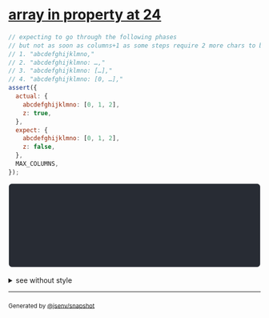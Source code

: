 # [array in property at 24](../../max_columns.test.js#L84)

```js
// expecting to go through the following phases
// but not as soon as columns+1 as some steps require 2 more chars to be displayed
// 1. "abcdefghijklmno,"
// 2. "abcdefghijklmno: …,"
// 3. "abcdefghijklmno: […],"
// 4. "abcdefghijklmno: [0, …],"
assert({
  actual: {
    abcdefghijklmno: [0, 1, 2],
    z: true,
  },
  expect: {
    abcdefghijklmno: [0, 1, 2],
    z: false,
  },
  MAX_COLUMNS,
});
```

![img](throw.svg)

<details>
  <summary>see without style</summary>

```console
AssertionError: actual and expect are different

actual: {
  abcdefghijklmno: […],
  z: true,
}
expect: {
  abcdefghijklmno: […],
  z: false,
}
```

</details>

---
<sub>
  Generated by <a href="https://github.com/jsenv/core/tree/main/packages/independent/snapshot">@jsenv/snapshot</a>
</sub>